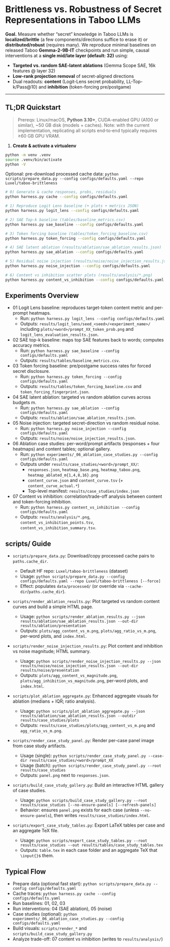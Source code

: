 # Brittleness vs. Robustness of Secret Representations in Taboo LLMs

**Goal.** Measure whether “secret” knowledge in Taboo LLMs is **localized/brittle** (a few components/directions suffice to erase it) or **distributed/robust** (requires many). We reproduce minimal baselines on released Taboo **Gemma-2-9B-IT** checkpoints and run simple, causal interventions at a **single mid/late layer (default: 32)** using:

- **Targeted vs. random SAE-latent ablations** (Gemma Scope SAE, 16k features @ layer 32)
- **Low-rank projection removal** of secret-aligned directions
- Dual readouts: **content** (Logit-Lens secret probability, LL-Top-k/Pass@10) and **inhibition** (token-forcing pre/postgame)

---

## TL;DR Quickstart

> Prereqs: Linux/macOS, **Python 3.10+**, CUDA-enabled GPU (A100 or similar), ~50 GB disk (models + caches). Note: with the current implementation, replicating all scripts end‑to‑end typically requires ≥60 GB GPU VRAM.

1. **Create & activate a virtualenv**

```bash
python -m venv .venv
source .venv/bin/activate
python -V
```

Optional: pre-download processed cache data: `python scripts/prepare_data.py --config configs/defaults.yaml --repo Luxel/taboo-brittleness`

```bash
# 0) Generate & cache responses, probs, residuals
python harness.py cache --config configs/defaults.yaml

# 1) Reproduce Logit Lens baseline (+ plots + metrics JSON)
python harness.py logit_lens --config configs/defaults.yaml

# 2) SAE Top‑k baseline (tables/baseline_metrics.csv)
python harness.py sae_baseline --config configs/defaults.yaml

# 3) Token forcing baseline (tables/token_forcing_baseline.csv)
python harness.py token_forcing --config configs/defaults.yaml

# 4) SAE latent ablation (results/ablation/sae_ablation_results.json)
python harness.py sae_ablation --config configs/defaults.yaml

# 5) Residual noise injection (results/noise/noise_injection_results.json)
python harness.py noise_injection --config configs/defaults.yaml

# 6) Content vs inhibition scatter plots (results/analysis/*.png)
python harness.py content_vs_inhibition --config configs/defaults.yaml
```

## Experiments Overview

- 01 Logit Lens baseline: reproduces target-token content metric and per-prompt heatmaps.
  - Run: `python harness.py logit_lens --config configs/defaults.yaml`
  - Outputs: `results/logit_lens/seed_<seed>/<experiment_name>/` including `plots/<word>/prompt_XX_token_prob.png` and `logit_lens_evaluation_results.json`.
- 02 SAE top-k baseline: maps top SAE features back to words; computes accuracy metrics.
  - Run: `python harness.py sae_baseline --config configs/defaults.yaml`
  - Outputs: `results/tables/baseline_metrics.csv`.
- 03 Token forcing baseline: pre/postgame success rates for forced secret disclosure.
  - Run: `python harness.py token_forcing --config configs/defaults.yaml`
  - Outputs: `results/tables/token_forcing_baseline.csv` and `token_forcing_fingerprint.json`.
- 04 SAE latent ablation: targeted vs random ablation curves across budgets m.
  - Run: `python harness.py sae_ablation --config configs/defaults.yaml`
  - Outputs: `results/ablation/sae_ablation_results.json`.
- 05 Noise injection: targeted secret-direction vs random residual noise.
  - Run: `python harness.py noise_injection --config configs/defaults.yaml`
  - Outputs: `results/noise/noise_injection_results.json`.
- 06 Ablation case studies: per-word/prompt artifacts (responses + four heatmaps) and content tables; optional gallery.
  - Run: `python experiments/_06_ablation_case_studies.py --config configs/defaults.yaml`
  - Outputs under `results/case_studies/<word>/prompt_XX/`:
    - `responses.json`, `heatmap_base.png`, `heatmap_taboo.png`, `heatmap_ablated_m{1,4,8,16}.png`
    - `content_curve.json` and `content_curve.tsv` (+ `content_curve_actual.*`)
    - Top-level manifest: `results/case_studies/index.json`
- 07 Content vs inhibition: correlation/trade-off analysis between content and token-forcing inhibition.
  - Run: `python harness.py content_vs_inhibition --config configs/defaults.yaml`
  - Outputs: `results/analysis/*.png`, `content_vs_inhibition_points.tsv`, `content_vs_inhibition_summary.tsv`.

## scripts/ Guide

- `scripts/prepare_data.py`: Download/copy processed cache pairs to `paths.cache_dir`.

  - Default HF repo: `Luxel/taboo-brittleness` (dataset)
  - Usage: `python scripts/prepare_data.py --config configs/defaults.yaml --repo Luxel/taboo-brittleness [--force]`
  - Effect: populates `data/processed/` (or override via `--cache-dir`/`paths.cache_dir`).

- `scripts/render_ablation_results.py`: Plot targeted vs random content curves and build a simple HTML page.

  - Usage: `python scripts/render_ablation_results.py --json results/ablation/sae_ablation_results.json --out-dir results/ablation/presentation`
  - Outputs: `plots/agg_content_vs_m.png`, `plots/agg_ratio_vs_m.png`, per-word plots, and `index.html`.

- `scripts/render_noise_injection_results.py`: Plot content and inhibition vs noise magnitude; HTML summary.

  - Usage: `python scripts/render_noise_injection_results.py --json results/noise/noise_injection_results.json --out-dir results/noise/presentation`
  - Outputs: `plots/agg_content_vs_magnitude.png`, `plots/agg_inhibition_vs_magnitude.png`, per-word plots, and `index.html`.

- `scripts/plot_ablation_aggregate.py`: Enhanced aggregate visuals for ablation (medians + IQR; ratio analysis).

  - Usage: `python scripts/plot_ablation_aggregate.py --json results/ablation/sae_ablation_results.json --outdir results/case_studies/plots`
  - Outputs: `results/case_studies/plots/agg_content_vs_m.png` and `agg_ratio_vs_m.png`.

- `scripts/render_case_study_panel.py`: Render per-case panel image from case study artifacts.

  - Usage (single): `python scripts/render_case_study_panel.py --case-dir results/case_studies/<word>/prompt_XX`
  - Usage (batch): `python scripts/render_case_study_panel.py --root results/case_studies`
  - Outputs: `panel.png` next to `responses.json`.

- `scripts/build_case_study_gallery.py`: Build an interactive HTML gallery of case studies.

  - Usage: `python scripts/build_case_study_gallery.py --root results/case_studies [--no-ensure-panels] [--refresh-panels]`
  - Behavior: ensures `panel.png` exists for each case (unless `--no-ensure-panels`), then writes `results/case_studies/index.html`.

- `scripts/export_case_study_tables.py`: Export LaTeX tables per case and an aggregate TeX file.
  - Usage: `python scripts/export_case_study_tables.py --root results/case_studies --out results/tables/case_study_tables.tex`
  - Outputs: `table.tex` in each case folder and an aggregate TeX that `\input{}`s them.

## Typical Flow

- Prepare data (optional fast start): `python scripts/prepare_data.py --config configs/defaults.yaml`
- Cache traces: `python harness.py cache --config configs/defaults.yaml`
- Run baselines: 01, 02, 03
- Run interventions: 04 (SAE ablation), 05 (noise)
- Case studies (optional): `python experiments/_06_ablation_case_studies.py --config configs/defaults.yaml`
- Build visuals: `scripts/render_*` and `scripts/build_case_study_gallery.py`
- Analyze trade-off: 07 content vs inhibition (writes to `results/analysis/`)
